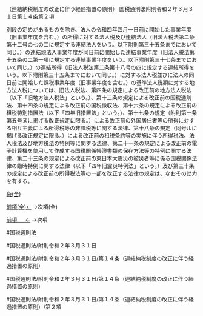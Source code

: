 （連結納税制度の改正に伴う経過措置の原則）
国税通則法附則令和２年３月３１日第１４条第２項

別段の定めがあるものを除き、法人の令和四年四月一日前に開始した事業年度（旧事業年度を含む。）の所得に対する法人税及び連結法人（旧法人税法第二条第十二号の七の二に規定する連結法人をいう。以下附則第三十五条までにおいて同じ。）の連結親法人事業年度が同日前に開始した連結事業年度（旧法人税法第十五条の二第一項に規定する連結事業年度をいう。以下附則第三十七条までにおいて同じ。）の連結所得（旧法人税法第二条第十八号の四に規定する連結所得をいう。以下附則第三十五条までにおいて同じ。）に対する法人税並びに法人の同日前に開始した課税事業年度（旧事業年度を含む。）の基準法人税額に対する地方法人税については、旧法人税法、第四条の規定による改正前の地方法人税法（以下「旧地方法人税法」という。）、第十三条の規定による改正前の国税通則法、第十四条の規定による改正前の国税徴収法、第十六条の規定による改正前の租税特別措置法（以下「四年旧措置法」という。）、第十七条の規定（附則第一条第五号ヌに掲げる改正規定に限る。）による改正前の外国居住者等の所得に対する相互主義による所得税等の非課税等に関する法律、第十八条の規定（同号ルに掲げる改正規定に限る。）による改正前の租税条約等の実施に伴う所得税法、法人税法及び地方税法の特例等に関する法律、第二十一条の規定による改正前の電子計算機を使用して作成する国税関係帳簿書類の保存方法等の特例に関する法律、第二十三条の規定による改正前の東日本大震災の被災者等に係る国税関係法律の臨時特例に関する法律（以下「四年旧震災特例法」という。）及び第三十条の規定による改正前の所得税法等の一部を改正する法律の規定は、なおその効力を有する。

[条(全)](国税通則法＿＿＿＿附則令和２年３月３１日第１４条_.md)

[前項(全)←](国税通則法＿＿＿＿附則令和２年３月３１日第１４条第１項_.md)  ~~→次項(全)~~

[前項 　 ←](国税通則法＿＿＿＿附則令和２年３月３１日第１４条第１項.md)  ~~→次項~~



#国税通則法

#国税通則法/附則令和２年３月３１日

#国税通則法/附則令和２年３月３１日/第１４条（連結納税制度の改正に伴う経過措置の原則）

#国税通則法/附則令和２年３月３１日/第１４条（連結納税制度の改正に伴う経過措置の原則）

#国税通則法/附則令和２年３月３１日/第１４条（連結納税制度の改正に伴う経過措置の原則）/第２項

